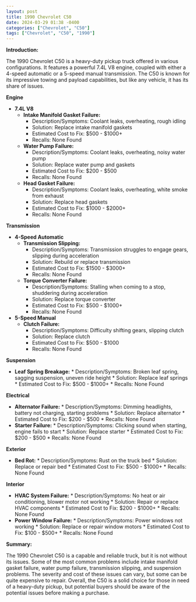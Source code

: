 ```yaml
---
layout: post
title: 1990 Chevrolet C50
date: 2024-03-29 01:38 -0400
categories: ["Chevrolet", "C50"]
tags: ["Chevrolet", "C50", "1990"]
---
```

**Introduction:**

The 1990 Chevrolet C50 is a heavy-duty pickup truck offered in various configurations. It features a powerful 7.4L V8 engine, coupled with either a 4-speed automatic or a 5-speed manual transmission. The C50 is known for its impressive towing and payload capabilities, but like any vehicle, it has its share of issues.

**Engine**

* **7.4L V8**
    * **Intake Manifold Gasket Failure:**
        * Description/Symptoms: Coolant leaks, overheating, rough idling
        * Solution: Replace intake manifold gaskets
        * Estimated Cost to Fix: $500 - $1000+
        * Recalls: None Found
    * **Water Pump Failure:**
        * Description/Symptoms: Coolant leaks, overheating, noisy water pump
        * Solution: Replace water pump and gaskets
        * Estimated Cost to Fix: $200 - $500
        * Recalls: None Found
    * **Head Gasket Failure:**
        * Description/Symptoms: Coolant leaks, overheating, white smoke from exhaust
        * Solution: Replace head gaskets
        * Estimated Cost to Fix: $1000 - $2000+
        * Recalls: None Found

**Transmission**

* **4-Speed Automatic**
    * **Transmission Slipping:**
        * Description/Symptoms: Transmission struggles to engage gears, slipping during acceleration
        * Solution: Rebuild or replace transmission
        * Estimated Cost to Fix: $1500 - $3000+
        * Recalls: None Found
    * **Torque Converter Failure:**
        * Description/Symptoms: Stalling when coming to a stop, shuddering during acceleration
        * Solution: Replace torque converter
        * Estimated Cost to Fix: $500 - $1000+
        * Recalls: None Found
* **5-Speed Manual**
    * **Clutch Failure:**
        * Description/Symptoms: Difficulty shifting gears, slipping clutch
        * Solution: Replace clutch
        * Estimated Cost to Fix: $500 - $1000
        * Recalls: None Found

**Suspension**

* **Leaf Spring Breakage:**
        * Description/Symptoms: Broken leaf spring, sagging suspension, uneven ride height
        * Solution: Replace leaf springs
        * Estimated Cost to Fix: $500 - $1000+
        * Recalls: None Found

**Electrical**

* **Alternator Failure:**
        * Description/Symptoms: Dimming headlights, battery not charging, starting problems
        * Solution: Replace alternator
        * Estimated Cost to Fix: $200 - $500
        * Recalls: None Found
* **Starter Failure:**
        * Description/Symptoms: Clicking sound when starting, engine fails to start
        * Solution: Replace starter
        * Estimated Cost to Fix: $200 - $500
        * Recalls: None Found

**Exterior**

* **Bed Rot:**
        * Description/Symptoms: Rust on the truck bed
        * Solution: Replace or repair bed
        * Estimated Cost to Fix: $500 - $1000+
        * Recalls: None Found

**Interior**

* **HVAC System Failure:**
        * Description/Symptoms: No heat or air conditioning, blower motor not working
        * Solution: Repair or replace HVAC components
        * Estimated Cost to Fix: $200 - $1000+
        * Recalls: None Found
* **Power Window Failure:**
        * Description/Symptoms: Power windows not working
        * Solution: Replace or repair window motors
        * Estimated Cost to Fix: $100 - $500+
        * Recalls: None Found

**Summary:**

The 1990 Chevrolet C50 is a capable and reliable truck, but it is not without its issues. Some of the most common problems include intake manifold gasket failure, water pump failure, transmission slipping, and suspension problems. The severity and cost of these issues can vary, but some can be quite expensive to repair. Overall, the C50 is a solid choice for those in need of a heavy-duty pickup, but potential buyers should be aware of the potential issues before making a purchase.
